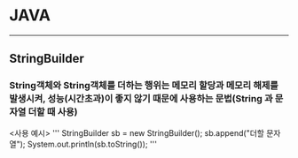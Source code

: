 # JAVA
---------
## StringBuilder
### String객체와 String객체를 더하는 행위는 메모리 할당과 메모리 해제를 발생시켜, 성능(시간초과)이 좋지 않기 때문에 사용하는 문법(String 과 문자열 더할 때 사용)
<사용 예시>
'''
StringBuilder sb = new StringBuilder();
sb.append("더할 문자열");
System.out.println(sb.toString());
'''
